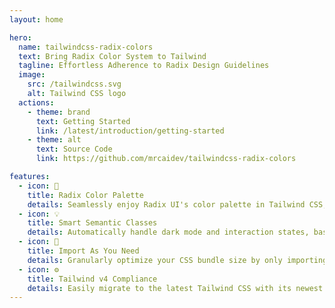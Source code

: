 ```yaml
---
layout: home

hero:
  name: tailwindcss-radix-colors
  text: Bring Radix Color System to Tailwind
  tagline: Effortless Adherence to Radix Design Guidelines
  image:
    src: /tailwindcss.svg
    alt: Tailwind CSS logo
  actions:
    - theme: brand
      text: Getting Started
      link: /latest/introduction/getting-started
    - theme: alt
      text: Source Code
      link: https://github.com/mrcaidev/tailwindcss-radix-colors

features:
  - icon: 🎨
    title: Radix Color Palette
    details: Seamlessly enjoy Radix UI's color palette in Tailwind CSS, with clear semantics, DCI-P3 support, etc.
  - icon: 💡
    title: Smart Semantic Classes
    details: Automatically handle dark mode and interaction states, based on Radix UI's design guidelines.
  - icon: 🧩
    title: Import As You Need
    details: Granularly optimize your CSS bundle size by only importing colors that you need.
  - icon: ⚙️
    title: Tailwind v4 Compliance
    details: Easily migrate to the latest Tailwind CSS with its newest in-CSS configuration.
---
```


